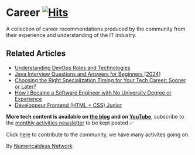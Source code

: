 # Career&nbsp;[![Hits](https://hits.seeyoufarm.com/api/count/incr/badge.svg?url=https%3A%2F%2Fgithub.com%2Fnumerica-ideas%2Fcommunity%2Ftree%2Fmaster%2Fcareer&count_bg=%2379C83D&title_bg=%23555555&icon=&icon_color=%23E7E7E7&title=hits&edge_flat=false)](https://numericaideas.com/blog/category/tech/career)

A collection of career recommendations produced by the community from their experience and understanding of the IT industry.

## Related Articles
<!-- TAG-POSTS-LIST:START -->
- [Understanding DevOps Roles and Technologies](https://numericaideas.com/blog/understanding-devops-roles-and-technologies/)
- [Java Interview Questions and Answers for Beginners [2024]](https://numericaideas.com/blog/java-interview-questions-for-beginners/)
- [Choosing the Right Specialization Timing for Your Tech Career: Sooner or Later?](https://numericaideas.com/blog/career-specialization-timing/)
- [How I Became a Software Engineer with No University Degree or Experience](https://numericaideas.com/blog/software-engineer-no-university-degree-or-experience/)
- [Développeur Frontend &lpar;HTML + CSS&rpar; Junior](https://numericaideas.com/blog/developpeur-frontend-html-css-junior-1/)
<!-- TAG-POSTS-LIST:END -->

**More tech content is available on [the blog](https://numericaideas.com/blog/) and on [YouTube](https://www.youtube.com/@numericaideas/channels?sub_confirmation=1)**, subscribe to the [monthly activities newsletter](https://numericaideas.com/news/) to be kept posted ✅

Click [here](https://numericaideas.com/#activities) to contribute to the community, we have many activites going on.

By [NumericaIdeas Network](https://numericaideas.com)
